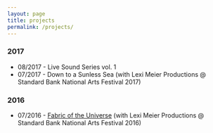 ```yaml
---
layout: page
title: projects
permalink: /projects/
---
```


### 2017

* 08/2017 - Live Sound Series vol. 1
* 07/2017 - Down to a Sunless Sea (with Lexi Meier Productions @ Standard Bank National Arts Festival 2017)

### 2016

* 07/2016 - [Fabric of the Universe](http://cuemedia.co.za/2016/06/30/fest-360-let-go-with-fabric-of-the-universe/) (with Lexi Meier Productions @ Standard Bank National Arts Festival 2016)